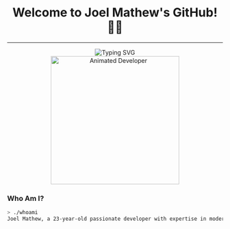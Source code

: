 <h1 align="center">Welcome to Joel Mathew's GitHub! 👨‍💻</h1>

---

<div align="center">
    <img src="https://readme-typing-svg.herokuapp.com/?font=Fira+Code&size=25&duration=3000&pause=1000&center=true&vCenter=true&width=700&lines=printf(%22Hello,+World!%22);System.out.println(%22Joel+Mathew%22);console.log(%22Creative+Developer+at+Heart%22);Hola,+Soy+Aprendiendo+Español!+🌍" alt="Typing SVG" />
</div>

<div align="center">
    <img src="https://assets8.lottiefiles.com/private_files/lf30_tGLhgeuc.json" width="300" alt="Animated Developer" />
</div>



### Who Am I?

```bash
> ./whoami
Joel Mathew, a 23-year-old passionate developer with expertise in modern web technologies, a love for design, and a hunger for learning.
